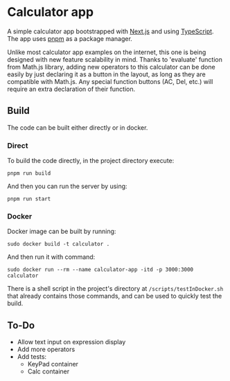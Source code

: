 # Calculator app
A simple calculator app bootstrapped with [Next.js](https://nextjs.org/) and using [TypeScript](https://www.typescriptlang.org/). The app uses [pnpm](https://pnpm.io/) as a package manager.

Unlike most calculator app examples on the internet, this one is being designed with new feature scalability in mind. Thanks to 'evaluate' function from Math.js library, adding new operators to this calculator can be done easily by just declaring it as a button in the layout, as long as they are compatible with Math.js. Any special function buttons (AC, Del, etc.) will require an extra declaration of their function.

## Build
The code can be built either directly or in docker.

### Direct
To build the code directly, in the project directory execute:
```
pnpm run build
```
And then you can run the server by using:
```
pnpm run start
```

### Docker
Docker image can be built by running:
```
sudo docker build -t calculator .
```
And then run it with command:
```
sudo docker run --rm --name calculator-app -itd -p 3000:3000 calculator
```

There is a shell script in the project's directory at `/scripts/testInDocker.sh` that already contains those commands, and can be used to quickly test the build.

## To-Do
- Allow text input on expression display
- Add more operators
- Add tests:
    - KeyPad container
    - Calc container
